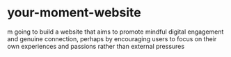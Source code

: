 # your-moment-website
m going to build a website that aims to promote mindful digital engagement and genuine connection, perhaps by encouraging users to focus on their own experiences and passions rather than external pressures
